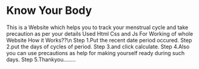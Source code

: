 # Know Your Body
This is a Website which helps you to track your menstrual cycle and take precaution as per your details Used Html Css and Js For Working of whole Website
How it Works??\n
Step 1.Put the recent date period occured.
Step 2.put the days of cycles of period.
Step 3.and click calculate.
Step 4.Also you can use precautions as help for making yourself ready during such days.
Step 5.Thankyou........
